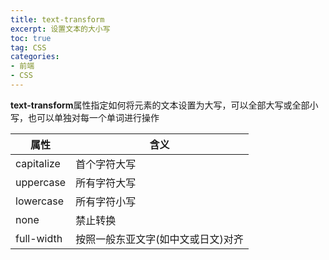 ```yaml
---
title: text-transform
excerpt: 设置文本的大小写
toc: true
tag: CSS
categories:
- 前端
- CSS
---
```


**text-transform**属性指定如何将元素的文本设置为大写，可以全部大写或全部小写，也可以单独对每一个单词进行操作

| 属性 | 含义 |
| --- | --- |
| capitalize | 首个字符大写 |
| uppercase | 所有字符大写 |
| lowercase | 所有字符小写 |
| none | 禁止转换 |
| full-width | 按照一般东亚文字(如中文或日文)对齐 |

